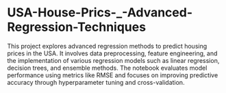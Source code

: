 # USA-House-Prics-_-Advanced-Regression-Techniques

This project explores advanced regression methods to predict housing prices in the USA. It involves data preprocessing, feature engineering, and the implementation of various regression models such as linear regression, decision trees, and ensemble methods. The notebook evaluates model performance using metrics like RMSE and focuses on improving predictive accuracy through hyperparameter tuning and cross-validation.
